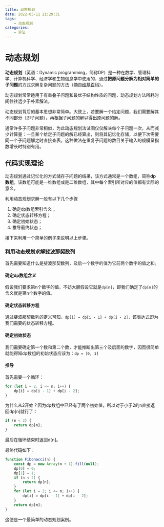 ```yaml
---
title: 动态规划
date: 2022-05-11 21:29:31
tags:
    - 动态规划
categories: 
    - 算法
---
```

# 动态规划

**动态规划**（英语：Dynamic programming，简称DP）是一种在数学、管理科学、计算机科学、经济学和生物信息学中使用的，通过**把原问题分解为相对简单的子问题**的方式求解复杂问题的方法（摘自[维基百科](https://zh.wikipedia.org/wiki/%E5%8A%A8%E6%80%81%E8%A7%84%E5%88%92)）。

动态规划常常适用于有重叠子问题和最优子结构性质的问题，动态规划方法所耗时间往往远少于朴素解法。

动态规划背后的基本思想非常简单。大致上，若要解一个给定问题，我们需要解其不同部分（即子问题），再根据子问题的解以得出原问题的解。

通常许多子问题非常相似，为此动态规划法试图仅仅解决每个子问题一次，从而减少计算量：一旦某个给定子问题的解已经算出，则将其记忆化存储，以便下次需要同一个子问题解之时直接查表。这种做法在重复子问题的数目关于输入的规模呈指数增长时特别有用。

## 代码实现理论

动态规划通过记忆化的方式储存子问题的结果，该方式通常是一个数组，简称**dp数组**，该数组可能是一维数组或是二维数组，其中每个索引所对应的值都有实际的意义。

利用动态规划求解一般有以下几个步骤

1. 确定dp数组索引含义；
2. 确定状态转移方程；
3. 确定初始状态；
4. 推导最终状态；

接下来利用一个简单的例子来说明以上步骤。

### 利用动态规划求解斐波那契数列

首先需要知道什么是斐波那契数列，及后一个数字的值为它前两个数字的值之和。

#### 确定dp数组含义

假设我们要求第n个数字的值，不妨大胆假设它就是`dp[n]`，即我们确定了`dp[n]`的含义就是第n个数字的值。

#### 确定状态转移方程

通过斐波那契数列的定义可知，`dp[i] = dp[i - 1] + dp[i - 2]`，该表达式即为我们需要的状态转移方程。

#### 确定初始状态

我们需要确定第一个数和第二个数，才能推断出第三个及后面的数字，因而很简单就能得知dp数组的初始状态应该为：`dp = [0, 1]`

#### 推导

首先需要一个循环：

```js
for (let i = 2; i <= n; i++) {
    dp[i] = dp[i - 1] + dp[i - 2];
}
```

为什么从2开始？因为dp数组中已经有了两个初始值，所以对于小于2的n直接返回dp[n]就行了：

```js
if (n < 2) {
    return dp[n];
}
```

最后在循环结束时返回d[n]。

最终代码如下：

```js
function Fibonacci(n) {
    const dp = new Array(n + 1).fill(null);
    dp[0] = 0;
    dp[1] = 1;
    if (n < 2) {
        return dp[n];
    }
    for (let i = 2; i <= n; i++) {
        dp[i] = dp[i - 1] + dp[i - 2];
    }
    return dp[n];
}
```

这便是一个最简单的动态规划案例。